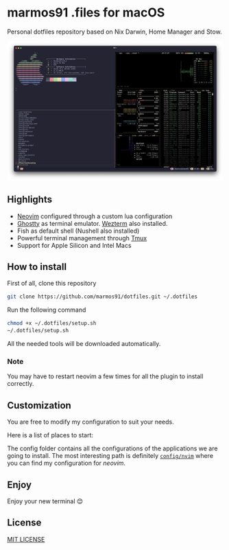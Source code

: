 # marmos91 .files for macOS

Personal dotfiles repository based on Nix Darwin, Home Manager and Stow.

![result](./assets/setup.png)

## Highlights

- [Neovim](https://neovim.io/) configured through a custom lua configuration
- [Ghostty](https://github.com/ghostty-org/ghostty) as terminal emulator. [Wezterm](https://wezfurlong.org/wezterm/index.html) also installed.
- Fish as default shell (Nushell also installed)
- Powerful terminal management through [Tmux](https://github.com/tmux/tmux/wiki)
- Support for Apple Silicon and Intel Macs

## How to install

First of all, clone this repository

```bash
git clone https://github.com/marmos91/dotfiles.git ~/.dotfiles
```

Run the following command

```bash
chmod +x ~/.dotfiles/setup.sh
~/.dotfiles/setup.sh
```

All the needed tools will be downloaded automatically.

### Note

You may have to restart neovim a few times for all the plugin to install correctly.

## Customization

You are free to modify my configuration to suit your needs.

Here is a list of places to start:

The config folder contains all the configurations of the applications we are going to install.
The most interesting path is definitely [`config/nvim`](./.config/nvim) where you can find my configuration for _neovim_.

## Enjoy

Enjoy your new terminal 😊

## License

[MIT LICENSE](./LICENSE)
